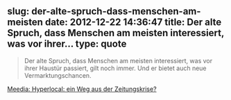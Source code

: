 slug: der-alte-spruch-dass-menschen-am-meisten
date: 2012-12-22 14:36:47
title: Der alte Spruch, dass Menschen am meisten interessiert, was vor ihrer...
type: quote
---

> Der alte Spruch, dass Menschen am meisten interessiert, was vor ihrer Haustür passiert, gilt noch immer. Und er bietet auch neue Vermarktungschancen.

[Meedia: Hyperlocal: ein Weg aus der Zeitungskrise?](http://meedia.de/internet/hyperlocal-ein-weg-aus-der-zeitungskrise/2012/11/28.html)
